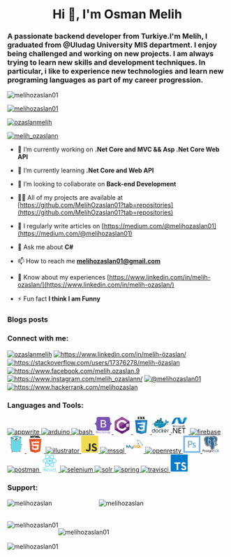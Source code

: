 <h1 align="center">Hi 👋, I'm Osman Melih</h1>
<h3 >A passionate backend developer from Turkiye.I'm Melih, I graduated from @Uludag University MIS department. I enjoy being challenged and working on new projects. I am always trying to learn new skills and development techniques. In particular, i like to experience new technologies and learn new programing languages as part of my career progression.</h3>

<p align="left"> <img src="https://komarev.com/ghpvc/?username=melihozaslan01&label=Profile%20views&color=0e75b6&style=flat" alt="melihozaslan01" /> </p>

<p align="left"> <a href="https://github.com/ryo-ma/github-profile-trophy"><img src="https://github-profile-trophy.vercel.app/?username=melihozaslan01" alt="melihozaslan01" /></a> </p>

<p align="left"> <a href="https://twitter.com/ozaslanmelih" target="blank"><img src="https://img.shields.io/twitter/follow/ozaslanmelih?logo=twitter&style=for-the-badge" alt="ozaslanmelih" /></a> </p>

<p align="left"> <a href="https://www.instagram.com/melih_ozaslann/" target="blank"><img src="https://img.shields.io/badge/www.instagram.com-melih__ozaslann-brightgreen logo=instagram&style=for-the-badge" alt="melih_ozaslann" /></a> </p>


- 🔭 I’m currently working on **.Net Core and MVC && Asp .Net Core Web API**

- 🌱 I’m currently learning **.Net Core and Web API**

- 👯 I’m looking to collaborate on **Back-end Development**

- 👨‍💻 All of my projects are available at [https://github.com/MelihOzaslan01?tab=repositories](https://github.com/MelihOzaslan01?tab=repositories)

- 📝 I regularly write articles on [https://medium.com/@melihozaslan01](https://medium.com/@melihozaslan01)

- 💬 Ask me about **C#**

- 📫 How to reach me **melihozaslan01@gmail.com**

- 📄 Know about my experiences [https://www.linkedin.com/in/melih-ozaslan/](https://www.linkedin.com/in/melih-ozaslan/)

- ⚡ Fun fact **I think I am Funny**

### Blogs posts
<!-- BLOG-POST-LIST:START -->
<!-- BLOG-POST-LIST:END -->

<h3 align="left">Connect with me:</h3>
<p align="left">
<a href="https://twitter.com/ozaslanmelih" target="blank"><img align="center" src="https://raw.githubusercontent.com/rahuldkjain/github-profile-readme-generator/master/src/images/icons/Social/twitter.svg" alt="ozaslanmelih" height="30" width="40" /></a>
<a href="https://linkedin.com/in/https://www.linkedin.com/in/melih-özaslan/" target="blank"><img align="center" src="https://raw.githubusercontent.com/rahuldkjain/github-profile-readme-generator/master/src/images/icons/Social/linked-in-alt.svg" alt="https://www.linkedin.com/in/melih-özaslan/" height="30" width="40" /></a>
<a href="https://stackoverflow.com/users/https://stackoverflow.com/users/17376278/melih-özaslan" target="blank"><img align="center" src="https://raw.githubusercontent.com/rahuldkjain/github-profile-readme-generator/master/src/images/icons/Social/stack-overflow.svg" alt="https://stackoverflow.com/users/17376278/melih-özaslan" height="30" width="40" /></a>
<a href="https://fb.com/https://www.facebook.com/melih.ozaslan.9" target="blank"><img align="center" src="https://raw.githubusercontent.com/rahuldkjain/github-profile-readme-generator/master/src/images/icons/Social/facebook.svg" alt="https://www.facebook.com/melih.ozaslan.9" height="30" width="40" /></a>
<a href="https://instagram.com/https://www.instagram.com/melih_ozaslann/" target="blank"><img align="center" src="https://raw.githubusercontent.com/rahuldkjain/github-profile-readme-generator/master/src/images/icons/Social/instagram.svg" alt="https://www.instagram.com/melih_ozaslann/" height="30" width="40" /></a>
<a href="https://medium.com/@melihozaslan01" target="blank"><img align="center" src="https://raw.githubusercontent.com/rahuldkjain/github-profile-readme-generator/master/src/images/icons/Social/medium.svg" alt="@melihozaslan01" height="30" width="40" /></a>
<a href="https://www.hackerrank.com/https://www.hackerrank.com/melihozaslan" target="blank"><img align="center" src="https://raw.githubusercontent.com/rahuldkjain/github-profile-readme-generator/master/src/images/icons/Social/hackerrank.svg" alt="https://www.hackerrank.com/melihozaslan" height="30" width="40" /></a>
</p>

<h3 align="left">Languages and Tools:</h3>
<p align="left"> <a href="https://appwrite.io" target="_blank" rel="noreferrer"> <img src="https://www.vectorlogo.zone/logos/appwriteio/appwriteio-icon.svg" alt="appwrite" width="40" height="40"/> </a> <a href="https://www.arduino.cc/" target="_blank" rel="noreferrer"> <img src="https://cdn.worldvectorlogo.com/logos/arduino-1.svg" alt="arduino" width="40" height="40"/> </a> <a href="https://www.gnu.org/software/bash/" target="_blank" rel="noreferrer"> <img src="https://www.vectorlogo.zone/logos/gnu_bash/gnu_bash-icon.svg" alt="bash" width="40" height="40"/> </a> <a href="https://getbootstrap.com" target="_blank" rel="noreferrer"> <img src="https://raw.githubusercontent.com/devicons/devicon/master/icons/bootstrap/bootstrap-plain-wordmark.svg" alt="bootstrap" width="40" height="40"/> </a> <a href="https://www.w3schools.com/cs/" target="_blank" rel="noreferrer"> <img src="https://raw.githubusercontent.com/devicons/devicon/master/icons/csharp/csharp-original.svg" alt="csharp" width="40" height="40"/> </a> <a href="https://www.w3schools.com/css/" target="_blank" rel="noreferrer"> <img src="https://raw.githubusercontent.com/devicons/devicon/master/icons/css3/css3-original-wordmark.svg" alt="css3" width="40" height="40"/> </a> <a href="https://www.docker.com/" target="_blank" rel="noreferrer"> <img src="https://raw.githubusercontent.com/devicons/devicon/master/icons/docker/docker-original-wordmark.svg" alt="docker" width="40" height="40"/> </a> <a href="https://dotnet.microsoft.com/" target="_blank" rel="noreferrer"> <img src="https://raw.githubusercontent.com/devicons/devicon/master/icons/dot-net/dot-net-original-wordmark.svg" alt="dotnet" width="40" height="40"/> </a> <a href="https://firebase.google.com/" target="_blank" rel="noreferrer"> <img src="https://www.vectorlogo.zone/logos/firebase/firebase-icon.svg" alt="firebase" width="40" height="40"/> </a> <a href="https://golang.org" target="_blank" rel="noreferrer"> <img src="https://raw.githubusercontent.com/devicons/devicon/master/icons/go/go-original.svg" alt="go" width="40" height="40"/> </a> <a href="https://www.w3.org/html/" target="_blank" rel="noreferrer"> <img src="https://raw.githubusercontent.com/devicons/devicon/master/icons/html5/html5-original-wordmark.svg" alt="html5" width="40" height="40"/> </a> <a href="https://www.adobe.com/in/products/illustrator.html" target="_blank" rel="noreferrer"> <img src="https://www.vectorlogo.zone/logos/adobe_illustrator/adobe_illustrator-icon.svg" alt="illustrator" width="40" height="40"/> </a> <a href="https://developer.mozilla.org/en-US/docs/Web/JavaScript" target="_blank" rel="noreferrer"> <img src="https://raw.githubusercontent.com/devicons/devicon/master/icons/javascript/javascript-original.svg" alt="javascript" width="40" height="40"/> </a> <a href="https://www.microsoft.com/en-us/sql-server" target="_blank" rel="noreferrer"> <img src="https://www.svgrepo.com/show/303229/microsoft-sql-server-logo.svg" alt="mssql" width="40" height="40"/> </a> <a href="https://www.mysql.com/" target="_blank" rel="noreferrer"> <img src="https://raw.githubusercontent.com/devicons/devicon/master/icons/mysql/mysql-original-wordmark.svg" alt="mysql" width="40" height="40"/> </a> <a href="https://openresty.org/" target="_blank" rel="noreferrer"> <img src="https://openresty.org/images/logo.png" alt="openresty" width="40" height="40"/> </a> <a href="https://www.photoshop.com/en" target="_blank" rel="noreferrer"> <img src="https://raw.githubusercontent.com/devicons/devicon/master/icons/photoshop/photoshop-line.svg" alt="photoshop" width="40" height="40"/> </a> <a href="https://www.postgresql.org" target="_blank" rel="noreferrer"> <img src="https://raw.githubusercontent.com/devicons/devicon/master/icons/postgresql/postgresql-original-wordmark.svg" alt="postgresql" width="40" height="40"/> </a> <a href="https://postman.com" target="_blank" rel="noreferrer"> <img src="https://www.vectorlogo.zone/logos/getpostman/getpostman-icon.svg" alt="postman" width="40" height="40"/> </a> <a href="https://reactjs.org/" target="_blank" rel="noreferrer"> <img src="https://raw.githubusercontent.com/devicons/devicon/master/icons/react/react-original-wordmark.svg" alt="react" width="40" height="40"/> </a> <a href="https://www.selenium.dev" target="_blank" rel="noreferrer"> <img src="https://raw.githubusercontent.com/detain/svg-logos/780f25886640cef088af994181646db2f6b1a3f8/svg/selenium-logo.svg" alt="selenium" width="40" height="40"/> </a> <a href="https://lucene.apache.org/solr/" target="_blank" rel="noreferrer"> <img src="https://www.vectorlogo.zone/logos/apache_solr/apache_solr-icon.svg" alt="solr" width="40" height="40"/> </a> <a href="https://spring.io/" target="_blank" rel="noreferrer"> <img src="https://www.vectorlogo.zone/logos/springio/springio-icon.svg" alt="spring" width="40" height="40"/> </a> <a href="https://travis-ci.org" target="_blank" rel="noreferrer"> <img src="https://www.vectorlogo.zone/logos/travis-ci/travis-ci-icon.svg" alt="travisci" width="40" height="40"/> </a> <a href="https://www.typescriptlang.org/" target="_blank" rel="noreferrer"> <img src="https://raw.githubusercontent.com/devicons/devicon/master/icons/typescript/typescript-original.svg" alt="typescript" width="40" height="40"/> </a> </p>

<h3 align="left">Support:</h3>
<p><a href="https://www.buymeacoffee.com/melihozaslan"> <img align="left" src="https://cdn.buymeacoffee.com/buttons/v2/default-yellow.png" height="50" width="210" alt="melihozaslan" /></a><a href="https://ko-fi.com/melihozaslan"> <img align="left" src="https://cdn.ko-fi.com/cdn/kofi3.png?v=3" height="50" width="210" alt="melihozaslan" /></a></p><br><br>

<p><img align="left" src="https://github-readme-stats.vercel.app/api/top-langs?username=melihozaslan01&show_icons=true&locale=en&layout=compact" alt="melihozaslan01" /></p>

<p>&nbsp;<img align="center" src="https://github-readme-stats.vercel.app/api?username=melihozaslan01&show_icons=true&locale=en" alt="melihozaslan01" /></p>

<p><img align="center" src="https://github-readme-streak-stats.herokuapp.com/?user=melihozaslan01&" alt="melihozaslan01" /></p>
